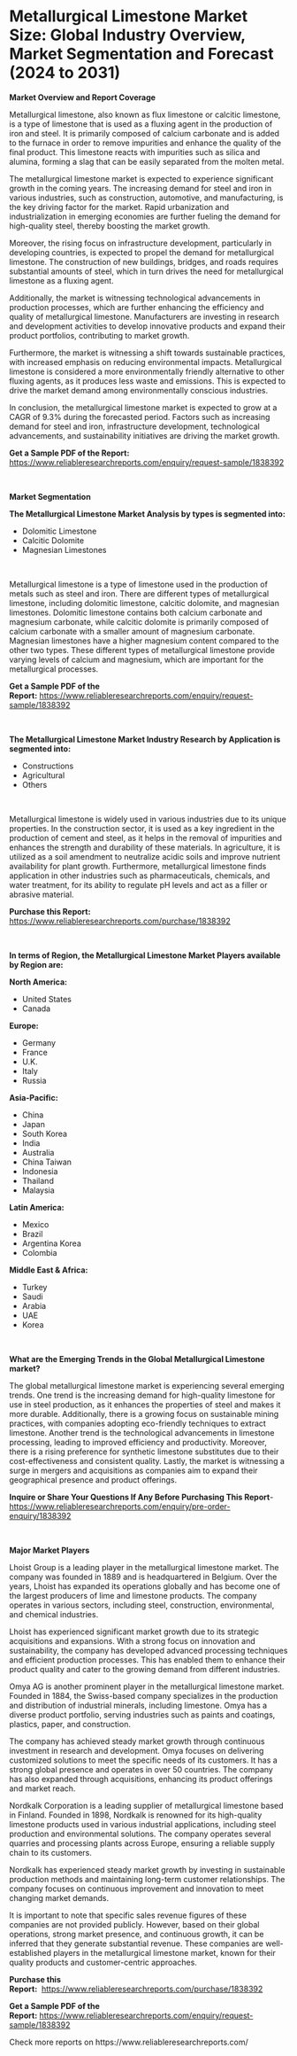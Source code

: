 <p><h1>Metallurgical Limestone Market Size: Global Industry Overview, Market Segmentation and Forecast (2024 to 2031)</h1></p><p><strong>Market Overview and Report Coverage</strong></p>
<p><p>Metallurgical limestone, also known as flux limestone or calcitic limestone, is a type of limestone that is used as a fluxing agent in the production of iron and steel. It is primarily composed of calcium carbonate and is added to the furnace in order to remove impurities and enhance the quality of the final product. This limestone reacts with impurities such as silica and alumina, forming a slag that can be easily separated from the molten metal.</p><p>The metallurgical limestone market is expected to experience significant growth in the coming years. The increasing demand for steel and iron in various industries, such as construction, automotive, and manufacturing, is the key driving factor for the market. Rapid urbanization and industrialization in emerging economies are further fueling the demand for high-quality steel, thereby boosting the market growth.</p><p>Moreover, the rising focus on infrastructure development, particularly in developing countries, is expected to propel the demand for metallurgical limestone. The construction of new buildings, bridges, and roads requires substantial amounts of steel, which in turn drives the need for metallurgical limestone as a fluxing agent.</p><p>Additionally, the market is witnessing technological advancements in production processes, which are further enhancing the efficiency and quality of metallurgical limestone. Manufacturers are investing in research and development activities to develop innovative products and expand their product portfolios, contributing to market growth.</p><p>Furthermore, the market is witnessing a shift towards sustainable practices, with increased emphasis on reducing environmental impacts. Metallurgical limestone is considered a more environmentally friendly alternative to other fluxing agents, as it produces less waste and emissions. This is expected to drive the market demand among environmentally conscious industries.</p><p>In conclusion, the metallurgical limestone market is expected to grow at a CAGR of 9.3% during the forecasted period. Factors such as increasing demand for steel and iron, infrastructure development, technological advancements, and sustainability initiatives are driving the market growth.</p></p>
<p><strong>Get a Sample PDF of the Report:</strong> <a href="https://www.reliableresearchreports.com/enquiry/request-sample/1838392">https://www.reliableresearchreports.com/enquiry/request-sample/1838392</a></p>
<p>&nbsp;</p>
<p><strong>Market Segmentation</strong></p>
<p><strong>The Metallurgical Limestone Market Analysis by types is segmented into:</strong></p>
<p><ul><li>Dolomitic Limestone</li><li>Calcitic Dolomite</li><li>Magnesian Limestones</li></ul></p>
<p>&nbsp;</p>
<p><p>Metallurgical limestone is a type of limestone used in the production of metals such as steel and iron. There are different types of metallurgical limestone, including dolomitic limestone, calcitic dolomite, and magnesian limestones. Dolomitic limestone contains both calcium carbonate and magnesium carbonate, while calcitic dolomite is primarily composed of calcium carbonate with a smaller amount of magnesium carbonate. Magnesian limestones have a higher magnesium content compared to the other two types. These different types of metallurgical limestone provide varying levels of calcium and magnesium, which are important for the metallurgical processes.</p></p>
<p><strong>Get a Sample PDF of the Report:</strong>&nbsp;<a href="https://www.reliableresearchreports.com/enquiry/request-sample/1838392">https://www.reliableresearchreports.com/enquiry/request-sample/1838392</a></p>
<p>&nbsp;</p>
<p><strong>The Metallurgical Limestone Market Industry Research by Application is segmented into:</strong></p>
<p><ul><li>Constructions</li><li>Agricultural</li><li>Others</li></ul></p>
<p>&nbsp;</p>
<p><p>Metallurgical limestone is widely used in various industries due to its unique properties. In the construction sector, it is used as a key ingredient in the production of cement and steel, as it helps in the removal of impurities and enhances the strength and durability of these materials. In agriculture, it is utilized as a soil amendment to neutralize acidic soils and improve nutrient availability for plant growth. Furthermore, metallurgical limestone finds application in other industries such as pharmaceuticals, chemicals, and water treatment, for its ability to regulate pH levels and act as a filler or abrasive material.</p></p>
<p><strong>Purchase this Report:</strong>&nbsp; <a href="https://www.reliableresearchreports.com/purchase/1838392">https://www.reliableresearchreports.com/purchase/1838392</a></p>
<p>&nbsp;</p>
<p><strong>In terms of Region, the Metallurgical Limestone Market Players available by Region are:</strong></p>
<p>
    <p> <strong> North America: </strong>
        <ul>
            <li>United States</li>
            <li>Canada</li>
        </ul>
        </p> 
    <p> <strong> Europe: </strong>
        <ul>
            <li>Germany</li>
            <li>France</li>
            <li>U.K.</li>
            <li>Italy</li>
            <li>Russia</li>
        </ul>
        </p> 
    <p> <strong> Asia-Pacific: </strong>
        <ul>
            <li>China</li>
            <li>Japan</li>
            <li>South Korea</li>
            <li>India</li>
            <li>Australia</li>
            <li>China Taiwan</li>
            <li>Indonesia</li>
            <li>Thailand</li>
            <li>Malaysia</li>
        </ul>
        </p> 
    <p> <strong> Latin America: </strong>
        <ul>
            <li>Mexico</li>
            <li>Brazil</li>
            <li>Argentina Korea</li>
            <li>Colombia</li>
        </ul>
        </p> 
    <p> <strong> Middle East & Africa: </strong>
        <ul>
            <li>Turkey</li>
            <li>Saudi</li>
            <li>Arabia</li>
            <li>UAE</li>
            <li>Korea</li>
        </ul>
    </p>
    </p>
<p>&nbsp;</p>
<p><strong>What are the Emerging Trends in the Global Metallurgical Limestone market?</strong></p>
<p><p>The global metallurgical limestone market is experiencing several emerging trends. One trend is the increasing demand for high-quality limestone for use in steel production, as it enhances the properties of steel and makes it more durable. Additionally, there is a growing focus on sustainable mining practices, with companies adopting eco-friendly techniques to extract limestone. Another trend is the technological advancements in limestone processing, leading to improved efficiency and productivity. Moreover, there is a rising preference for synthetic limestone substitutes due to their cost-effectiveness and consistent quality. Lastly, the market is witnessing a surge in mergers and acquisitions as companies aim to expand their geographical presence and product offerings.</p></p>
<p><strong>Inquire or Share Your Questions If Any Before Purchasing This Report</strong>- <a href="https://www.reliableresearchreports.com/enquiry/pre-order-enquiry/1838392">https://www.reliableresearchreports.com/enquiry/pre-order-enquiry/1838392</a></p>
<p>&nbsp;</p>
<p><strong>Major Market Players</strong></p>
<p><p>Lhoist Group is a leading player in the metallurgical limestone market. The company was founded in 1889 and is headquartered in Belgium. Over the years, Lhoist has expanded its operations globally and has become one of the largest producers of lime and limestone products. The company operates in various sectors, including steel, construction, environmental, and chemical industries.</p><p>Lhoist has experienced significant market growth due to its strategic acquisitions and expansions. With a strong focus on innovation and sustainability, the company has developed advanced processing techniques and efficient production processes. This has enabled them to enhance their product quality and cater to the growing demand from different industries.</p><p>Omya AG is another prominent player in the metallurgical limestone market. Founded in 1884, the Swiss-based company specializes in the production and distribution of industrial minerals, including limestone. Omya has a diverse product portfolio, serving industries such as paints and coatings, plastics, paper, and construction.</p><p>The company has achieved steady market growth through continuous investment in research and development. Omya focuses on delivering customized solutions to meet the specific needs of its customers. It has a strong global presence and operates in over 50 countries. The company has also expanded through acquisitions, enhancing its product offerings and market reach.</p><p>Nordkalk Corporation is a leading supplier of metallurgical limestone based in Finland. Founded in 1898, Nordkalk is renowned for its high-quality limestone products used in various industrial applications, including steel production and environmental solutions. The company operates several quarries and processing plants across Europe, ensuring a reliable supply chain to its customers.</p><p>Nordkalk has experienced steady market growth by investing in sustainable production methods and maintaining long-term customer relationships. The company focuses on continuous improvement and innovation to meet changing market demands.</p><p>It is important to note that specific sales revenue figures of these companies are not provided publicly. However, based on their global operations, strong market presence, and continuous growth, it can be inferred that they generate substantial revenue. These companies are well-established players in the metallurgical limestone market, known for their quality products and customer-centric approaches.</p></p>
<p><strong>Purchase this Report:</strong>&nbsp;&nbsp;<a href="https://www.reliableresearchreports.com/purchase/1838392">https://www.reliableresearchreports.com/purchase/1838392</a></p>
<p></p>
<p><strong>Get a Sample PDF of the Report:</strong>&nbsp;<a href="https://www.reliableresearchreports.com/enquiry/request-sample/1838392">https://www.reliableresearchreports.com/enquiry/request-sample/1838392</a></p>
<p>Check more reports on https://www.reliableresearchreports.com/</p>